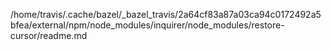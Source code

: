 /home/travis/.cache/bazel/_bazel_travis/2a64cf83a87a03ca94c0172492a5bfea/external/npm/node_modules/inquirer/node_modules/restore-cursor/readme.md